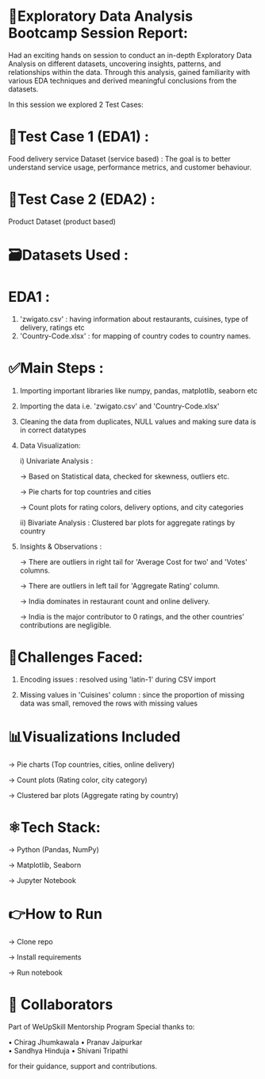 # 🚀Exploratory Data Analysis Bootcamp Session Report:
Had an exciting hands on session to conduct an in-depth Exploratory Data 
Analysis on different datasets, uncovering insights, patterns, and 
relationships within the data. Through this analysis, gained familiarity 
with various EDA techniques and derived meaningful conclusions from the 
datasets.

In this session we explored 2 Test Cases:
# 📌Test Case 1 (EDA1) : 
Food delivery service Dataset (service based) : The goal is to better 
understand service usage, performance metrics, and customer behaviour.
# 📌Test Case 2 (EDA2) :                    
Product Dataset (product based)

# 🗃️Datasets Used :
# EDA1 : 
1. 'zwigato.csv' : having information about restaurants, cuisines,
   type of delivery, ratings etc 
3. 'Country-Code.xlsx' : for mapping of country codes to country names.

# ✅Main Steps :
1. Importing important libraries like numpy, pandas, matplotlib,
   seaborn etc
2. Importing the data i.e. 'zwigato.csv' and 'Country-Code.xlsx'
3. Cleaning the data from duplicates, NULL values and  making sure
   data is in correct datatypes
4. Data Visualization:
   
   i) Univariate Analysis :
   
     -> Based on Statistical data, checked for skewness, outliers etc.
   
     -> Pie charts for top countries and cities
   
     -> Count plots for rating colors, delivery options, and city
        categories

   ii) Bivariate Analysis : Clustered bar plots for aggregate ratings
       by country
   
5. Insights & Observations :
   
   -> There are outliers in right tail for 'Average Cost for two'
      and 'Votes' columns.
 
   -> There are outliers in left tail for 'Aggregate Rating' column.
 
   -> India dominates in restaurant count and online delivery.

   -> India is the major contributor to 0 ratings, and the other
      countries’ contributions are negligible.

# 🚩Challenges Faced:
   1) Encoding issues : resolved using 'latin-1' during CSV import
      
   2) Missing values in 'Cuisines' column : since the proportion of
      missing data was small, removed the rows with missing values

# 📊Visualizations Included
   -> Pie charts (Top countries, cities, online delivery)

   -> Count plots (Rating color, city category)
   
   -> Clustered bar plots (Aggregate rating by country)

# ⚛️Tech Stack: 

   -> Python (Pandas, NumPy)

   -> Matplotlib, Seaborn

   -> Jupyter Notebook

 # 👉How to Run 
   
   -> Clone repo

   -> Install requirements

   -> Run notebook
  
# 👥 Collaborators

   Part of WeUpSkill Mentorship Program
   Special thanks to: 

   • Chirag Jhumkawala
   • Pranav Jaipurkar	
   • Sandhya Hinduja
   • Shivani Tripathi

   for their guidance, support and contributions.
  

   
   
